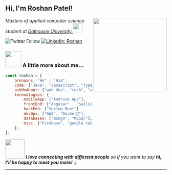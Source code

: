 <h2> Hi, I'm Roshan Patel!</h2>
<img align='right' src="https://media.giphy.com/media/M9gbBd9nbDrOTu1Mqx/giphy.gif" width="230">
<p>
 <em>Masters of applied computer science student at <a href="https://www.dal.ca/">Dalhousie University </a><img src="https://media.giphy.com/media/fYSnHlufseco8Fh93Z/giphy.gif" width="30">

</em></p>

![Twitter Follow](https://img.shields.io/twitter/follow/PATELROSHAN1998?label=Follow)
[![Linkedin: Roshan](https://img.shields.io/badge/-Roshan-blue?style=flat-square&logo=Linkedin&logoColor=white&link=https://www.linkedin.com/in/roshan-patel-722125176/)](https://www.linkedin.com/in/roshan-patel-722125176/)

### <img src="https://media.giphy.com/media/VgCDAzcKvsR6OM0uWg/giphy.gif" width="50"> A little more about me...  

```javascript
const roshan = {
    pronouns: "He" | "Him",
    code: ["Java", "Javascript", "Typescript", "HTML"],
    askMeAbout: ["web dev", "tech", "app dev", "plants🌳"],
    technologies: {
        mobileApp: ["Android App"],
        frontEnd: ["Angular" , "SailsJs"]
        backEnd: ["Spring Boot"]
        devOps: ["AWS", "Docker🐳"],
        databases: ["mongo", "MySql"],
        misc: ["Firebase", "google tableau", "JIRA", "PostMan"]
    },
};
```

<img src="https://media.giphy.com/media/LnQjpWaON8nhr21vNW/giphy.gif" width="60"> <em><b>I love connecting with different people</b> so if you want to say <b>hi, I'll be happy to meet you more!</b> :)</em>

---

